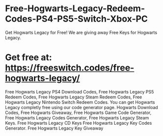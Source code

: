 # Free-Hogwarts-Legacy-Redeem-Codes-PS4-PS5-Switch-Xbox-PC
Get Hogwarts Legacy for Free! We are giving away Free Keys for Hogwarts Legacy.
# Get free at: https://freeswitch.codes/free-hogwarts-legacy/


Free Hogwarts Legacy PS4 Download Codes, Free Hogwarts Legacy PS5 Redeem Codes, Free Hogwarts Legacy Steam Redeem Codes, Free Hogwarts Legacy Nintendo Switch Redeem Codes. You can get Hogwarts Legacy completly free using our code generator page. Hogwarts Download Codes, Free Hogwarts Giveaway, Free Hogwarts Game Code Generator, Free Hogwarts Legacy Codes Generator, 
Free Hogwarts Legacy Steam Keys.
Free Hogwarts Legacy CD Keys
Free Hogwarts Legacy Key Codes Generator.
Free Hogwarts Legacy Key Giveaway
